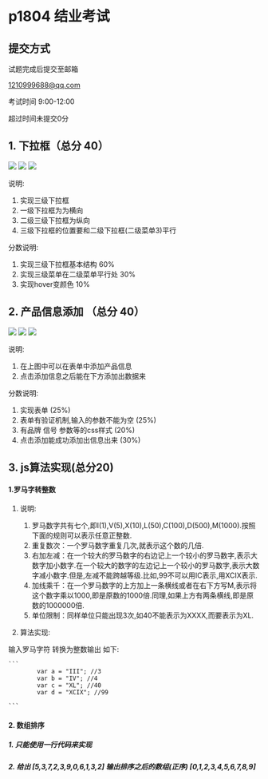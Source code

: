 # p1804 结业考试

## 提交方式
试题完成后提交至邮箱

1210999688@qq.com

考试时间 9:00-12:00

超过时间未提交0分

## 1. 下拉框（总分 40）

![](final_exam/p1804/case2/1.png)
![](final_exam/p1804/case2/2.png)
![](final_exam/p1804/case2/3.png)

说明:

1. 实现三级下拉框
2. 一级下拉框为为横向
3. 二级三级下拉框为纵向
4. 三级下拉框的位置要和二级下拉框(二级菜单3)平行

分数说明:

1. 实现三级下拉框基本结构 60%
2. 实现三级菜单在二级菜单平行处 30%
3. 实现hover变颜色 10%

## 2. 产品信息添加 （总分 40）

![](final_exam/p1804/case1/case4.png)
![](final_exam/p1804/case1/case3.png)
![](final_exam/p1804/case1/case2.png)

说明:

1. 在上图中可以在表单中添加产品信息
2. 点击添加信息之后能在下方添加出数据来

分数说明:

1. 实现表单 (25%)
2. 表单有验证机制,输入的参数不能为空 (25%)
3. 有品牌 信号 参数等的css样式 (20%)
3. 点击添加能成功添加出信息出来 (30%)

## 3. js算法实现(总分20)

#### 1.罗马字转整数

1. 说明:
	1. 罗马数字共有七个,即I(1),V(5),X(10),L(50),C(100),D(500),M(1000).按照下面的规则可以表示任意正整数.
	2. 重复数次：一个罗马数字重复几次,就表示这个数的几倍.
	3. 右加左减：在一个较大的罗马数字的右边记上一个较小的罗马数字,表示大数字加小数字.在一个较大的数字的左边记上一个较小的罗马数字,表示大数字减小数字.但是,左减不能跨越等级.比如,99不可以用IC表示,用XCIX表示.
	4. 加线乘千：在一个罗马数字的上方加上一条横线或者在右下方写M,表示将这个数字乘以1000,即是原数的1000倍.同理,如果上方有两条横线,即是原数的1000000倍.
	5. 单位限制：同样单位只能出现3次,如40不能表示为XXXX,而要表示为XL.

2. 算法实现:

输入罗马字符 转换为整数输出 如下:

	```
	        var a = "III"; //3
	        var b = "IV"; //4
	        var c = "XL"; //40
	        var d = "XCIX"; //99
	
	```

#### 2. 数组排序

##### 1. 只能使用一行代码来实现

##### 2. 给出 [5,3,7,2,3,9,0,6,1,3,2] 输出排序之后的数组(正序) [0,1,2,3,4,5,6,7,8,9]








